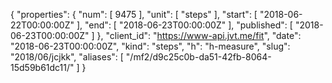 {
  "properties": {
    "num": [
      9475
    ],
    "unit": [
      "steps"
    ],
    "start": [
      "2018-06-22T00:00:00Z"
    ],
    "end": [
      "2018-06-23T00:00:00Z"
    ],
    "published": [
      "2018-06-23T00:00:00Z"
    ]
  },
  "client_id": "https://www-api.jvt.me/fit",
  "date": "2018-06-23T00:00:00Z",
  "kind": "steps",
  "h": "h-measure",
  "slug": "2018/06/jcjkk",
  "aliases": [
    "/mf2/d9c25c0b-da51-42fb-8064-15d59b61dc11/"
  ]
}
